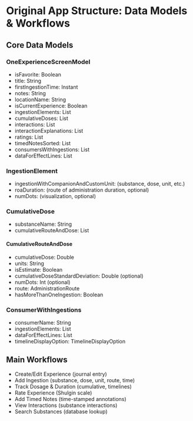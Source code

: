 # Original App Structure: Data Models & Workflows

## Core Data Models

### OneExperienceScreenModel
- isFavorite: Boolean
- title: String
- firstIngestionTime: Instant
- notes: String
- locationName: String
- isCurrentExperience: Boolean
- ingestionElements: List<IngestionElement>
- cumulativeDoses: List<CumulativeDose>
- interactions: List<Interaction>
- interactionExplanations: List<InteractionExplanation>
- ratings: List<ShulginRating>
- timedNotesSorted: List<TimedNote>
- consumersWithIngestions: List<ConsumerWithIngestions>
- dataForEffectLines: List<DataForOneEffectLine>

### IngestionElement
- ingestionWithCompanionAndCustomUnit: (substance, dose, unit, etc.)
- roaDuration: (route of administration duration, optional)
- numDots: (visualization, optional)

### CumulativeDose
- substanceName: String
- cumulativeRouteAndDose: List<CumulativeRouteAndDose>

#### CumulativeRouteAndDose
- cumulativeDose: Double
- units: String
- isEstimate: Boolean
- cumulativeDoseStandardDeviation: Double (optional)
- numDots: Int (optional)
- route: AdministrationRoute
- hasMoreThanOneIngestion: Boolean

### ConsumerWithIngestions
- consumerName: String
- ingestionElements: List<IngestionElement>
- dataForEffectLines: List<DataForOneEffectLine>
- timelineDisplayOption: TimelineDisplayOption

## Main Workflows
- Create/Edit Experience (journal entry)
- Add Ingestion (substance, dose, unit, route, time)
- Track Dosage & Duration (cumulative, timelines)
- Rate Experience (Shulgin scale)
- Add Timed Notes (time-stamped annotations)
- View Interactions (substance interactions)
- Search Substances (database lookup)
